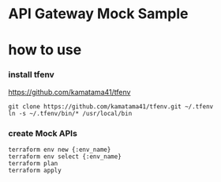 API Gateway Mock Sample
==========================

# how to use

### install tfenv

https://github.com/kamatama41/tfenv

```
git clone https://github.com/kamatama41/tfenv.git ~/.tfenv
ln -s ~/.tfenv/bin/* /usr/local/bin
```

### create Mock APIs

```
terraform env new {:env_name}
terraform env select {:env_name}
terraform plan
terraform apply
```
